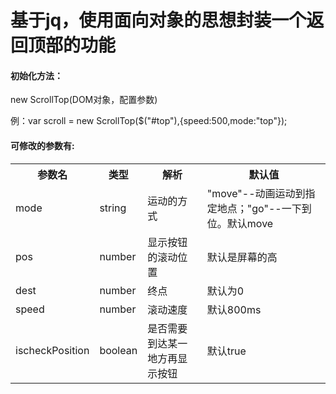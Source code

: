<h1>基于jq，使用面向对象的思想封装一个返回顶部的功能</h1>
<h4>初始化方法：</h4>
<p>new ScrollTop(DOM对象，配置参数)</p>
<p>例：var scroll = new ScrollTop($("#top"),{speed:500,mode:"top"});</p>
<h4>可修改的参数有:</h4>
<table>
<tr>
<th>参数名</th><th>类型</th><th>解析</th><th>默认值</th>
</tr>
<tr>
<td>mode</td><td>string</td><td>运动的方式</td><td>"move"--动画运动到指定地点；"go"--一下到位。默认move</td>
</tr>
<tr>
<td>pos</td><td>number</td><td>显示按钮的滚动位置</td><td>默认是屏幕的高</td>
</tr>
<tr>
<td>dest</td><td>number</td><td>终点</td><td>默认为0</td>
</tr>
<tr>
<td>speed</td><td>number</td><td>滚动速度</td><td>默认800ms</td>
</tr>
<tr>
<td>ischeckPosition</td><td>boolean</td><td>是否需要到达某一地方再显示按钮</td><td>默认true</td>
</tr>
</table>
